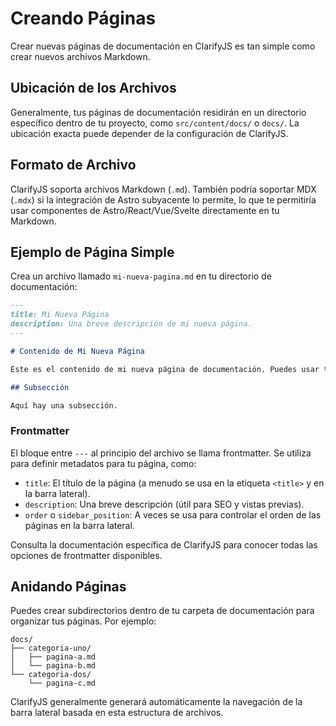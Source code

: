 # Creando Páginas

Crear nuevas páginas de documentación en ClarifyJS es tan simple como crear nuevos archivos Markdown.

## Ubicación de los Archivos

Generalmente, tus páginas de documentación residirán en un directorio específico dentro de tu proyecto, como `src/content/docs/` o `docs/`. La ubicación exacta puede depender de la configuración de ClarifyJS.

## Formato de Archivo

ClarifyJS soporta archivos Markdown (`.md`). También podría soportar MDX (`.mdx`) si la integración de Astro subyacente lo permite, lo que te permitiría usar componentes de Astro/React/Vue/Svelte directamente en tu Markdown.

## Ejemplo de Página Simple

Crea un archivo llamado `mi-nueva-pagina.md` en tu directorio de documentación:

```markdown
---
title: Mi Nueva Página
description: Una breve descripción de mi nueva página.
---

# Contenido de Mi Nueva Página

Este es el contenido de mi nueva página de documentación. Puedes usar toda la sintaxis estándar de Markdown aquí.

## Subsección

Aquí hay una subsección.
```

### Frontmatter

El bloque entre `---` al principio del archivo se llama frontmatter. Se utiliza para definir metadatos para tu página, como:

- `title`: El título de la página (a menudo se usa en la etiqueta `<title>` y en la barra lateral).
- `description`: Una breve descripción (útil para SEO y vistas previas).
- `order` o `sidebar_position`: A veces se usa para controlar el orden de las páginas en la barra lateral.

Consulta la documentación específica de ClarifyJS para conocer todas las opciones de frontmatter disponibles.

## Anidando Páginas

Puedes crear subdirectorios dentro de tu carpeta de documentación para organizar tus páginas. Por ejemplo:

```
docs/
├── categoria-uno/
│   ├── pagina-a.md
│   └── pagina-b.md
└── categoria-dos/
    └── pagina-c.md
```

ClarifyJS generalmente generará automáticamente la navegación de la barra lateral basada en esta estructura de archivos.
